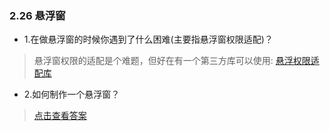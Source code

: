 ### 2.26 悬浮窗

- 1.在做悬浮窗的时候你遇到了什么困难(主要指悬浮窗权限适配)？

> 悬浮窗权限的适配是个难题，但好在有一个第三方库可以使用:
> [悬浮权限适配库](https://github.com/czy1121/settingscompat)

- 2.如何制作一个悬浮窗？

> [点击查看答案](https://www.jianshu.com/p/ac63c57d2555)